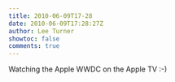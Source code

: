 ```yaml
---
title: 2010-06-09T17-28
date: 2010-06-09T17:28:27Z
author: Lee Turner
showtoc: false
comments: true
---
```


Watching the Apple WWDC on the Apple TV :-)


